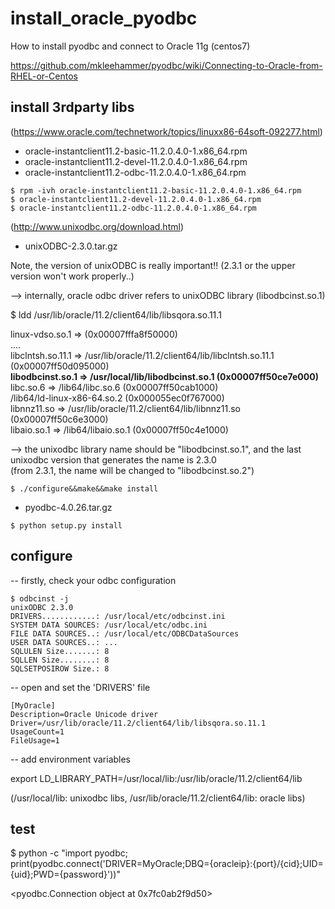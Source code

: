 # install_oracle_pyodbc
How to install pyodbc and connect to Oracle 11g (centos7)

https://github.com/mkleehammer/pyodbc/wiki/Connecting-to-Oracle-from-RHEL-or-Centos

install 3rdparty libs
---------
(https://www.oracle.com/technetwork/topics/linuxx86-64soft-092277.html)

- oracle-instantclient11.2-basic-11.2.0.4.0-1.x86_64.rpm  
- oracle-instantclient11.2-devel-11.2.0.4.0-1.x86_64.rpm  
- oracle-instantclient11.2-odbc-11.2.0.4.0-1.x86_64.rpm

```
$ rpm -ivh oracle-instantclient11.2-basic-11.2.0.4.0-1.x86_64.rpm
$ oracle-instantclient11.2-devel-11.2.0.4.0-1.x86_64.rpm  
$ oracle-instantclient11.2-odbc-11.2.0.4.0-1.x86_64.rpm
```

(http://www.unixodbc.org/download.html)

- unixODBC-2.3.0.tar.gz

Note, the version of unixODBC is really important!! 
(2.3.1 or the upper version won't work properly..)

--> internally, oracle odbc driver refers to unixODBC library (libodbcinst.so.1)

$ ldd /usr/lib/oracle/11.2/client64/lib/libsqora.so.11.1

linux-vdso.so.1 =>  (0x00007fffa8f50000)<br>
.... <br>
libclntsh.so.11.1 => /usr/lib/oracle/11.2/client64/lib/libclntsh.so.11.1 (0x00007ff50d095000) <br>
<b>libodbcinst.so.1 => /usr/local/lib/libodbcinst.so.1 (0x00007ff50ce7e000)</b><br>
libc.so.6 => /lib64/libc.so.6 (0x00007ff50cab1000)<br>
/lib64/ld-linux-x86-64.so.2 (0x000055ec0f767000)<br>
libnnz11.so => /usr/lib/oracle/11.2/client64/lib/libnnz11.so (0x00007ff50c6e3000)<br>
libaio.so.1 => /lib64/libaio.so.1 (0x00007ff50c4e1000)<br>

--> the unixodbc library name should be "libodbcinst.so.1", and the last unixodbc version that generates the name is 2.3.0
<br>(from 2.3.1, the name will be changed to "libodbcinst.so.2")

```
$ ./configure&&make&&make install
```

- pyodbc-4.0.26.tar.gz

```
$ python setup.py install
```

configure
---------

-- firstly, check your odbc configuration

```
$ odbcinst -j
unixODBC 2.3.0
DRIVERS............: /usr/local/etc/odbcinst.ini
SYSTEM DATA SOURCES: /usr/local/etc/odbc.ini
FILE DATA SOURCES..: /usr/local/etc/ODBCDataSources
USER DATA SOURCES..: ...
SQLULEN Size.......: 8
SQLLEN Size........: 8
SQLSETPOSIROW Size.: 8
```

-- open and set the 'DRIVERS' file

```
[MyOracle]
Description=Oracle Unicode driver
Driver=/usr/lib/oracle/11.2/client64/lib/libsqora.so.11.1
UsageCount=1
FileUsage=1
```
-- add environment variables

export LD_LIBRARY_PATH=/usr/local/lib:/usr/lib/oracle/11.2/client64/lib

(/usr/local/lib: unixodbc libs, /usr/lib/oracle/11.2/client64/lib: oracle libs)

test
---------

$ python -c "import pyodbc; print(pyodbc.connect('DRIVER=MyOracle;DBQ={oracleip}:{port}/{cid};UID={uid};PWD={password}'))"

<pyodbc.Connection object at 0x7fc0ab2f9d50>
